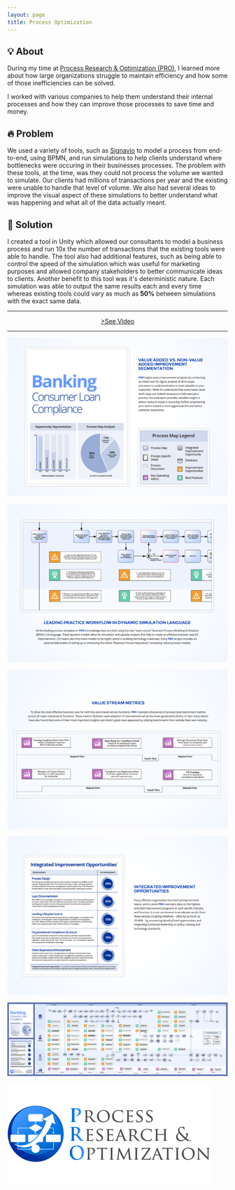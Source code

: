```yaml
---
layout: page
title: Process Optimization
---
```


## 💡 About

During my time at [Process Research & Optimization (PRO)](https://processreopt.com/), I learned more about how large organizations struggle to maintain efficiency and how some of those inefficiencies can be solved.

I worked with various companies to help them understand their internal processes and how they can improve those processes to save time and money.

## 🔥 Problem

We used a variety of tools, such as [Signavio](https://www.signavio.com/) to model a process from end-to-end, using BPMN, and run simulations to help clients understand where bottlenecks were occuring in their businesses processes. The problem with these tools, at the time, was they could not process the volume we wanted to simulate. Our clients had millions of transactions per year and the existing were unable to handle that level of volume. We also had several ideas to improve the visual aspect of these simulations to better understand what was happening and what all of the data actually meant.

## 🔧 Solution

I created a tool in Unity which allowed our consultants to model a business process and run 10x the number of transactions that the existing tools were able to handle. The tool also had additional features, such as being able to control the speed of the simulation which was useful for marketing purposes and allowed company stakeholders to better communicate ideas to clients. Another benefit to this tool was it's deterministic nature. Each simulation was able to output the same results each and every time whereas existing tools could vary as much as **50%** between simulations with the exact same data.

---

<center><a href = "https://vimeo.com/624633604">>See Video</a></center>

---

[![PRO2](/assets/img/portfolio/PRO/2.png)](/assets/img/portfolio/PRO/2.png)

[![PRO3](/assets/img/portfolio/PRO/3.png)](/assets/img/portfolio/PRO/3.png)

[![PRO4](/assets/img/portfolio/PRO/4.png)](/assets/img/portfolio/PRO/4.png)

[![PRO5](/assets/img/portfolio/PRO/5.png)](/assets/img/portfolio/PRO/5.png)

[![PRO6](/assets/img/portfolio/PRO/6.png)](/assets/img/portfolio/PRO/6.png)

[![PRO1](/assets/img/portfolio/PRO/1.png)](https://processreopt.com/)